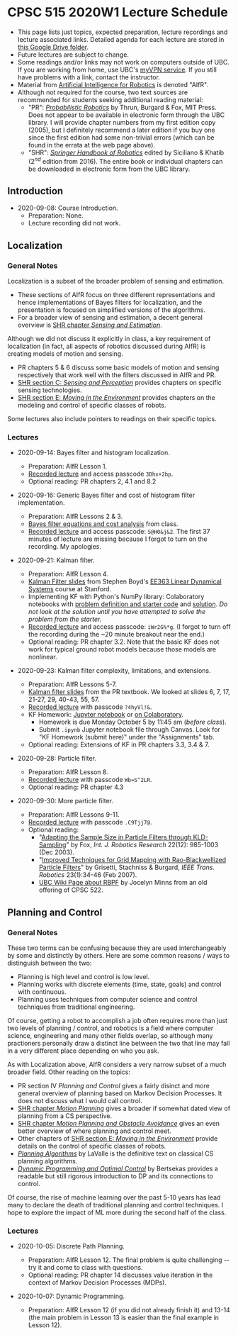 # CPSC 515 2020W1 Lecture Schedule

* This page lists just topics, expected preparation, lecture recordings and lecture associated links.  Detailed agenda for each lecture are stored in [this Google Drive folder](https://drive.google.com/drive/folders/1Exau_rTwjTxsIDH9iFSPuaIjj7NLzqhw?usp=sharing).
* Future lectures are subject to change.
* Some readings and/or links may not work on computers outside of UBC.  If you are working from home, use UBC's [myVPN service](https://it.ubc.ca/services/email-voice-internet/myvpn).  If you still have problems with a link, contact the instructor.
* Material from [Artificial Intelligence for Robotics](https://classroom.udacity.com/courses/cs373) is denoted "AIfR".
* Although not required for the course, two text sources are recommended for students seeking additional reading material:
  * "PR": [*Probabilistic Robotics*](http://www.probabilistic-robotics.org/) by Thrun, Burgard & Fox, MIT Press.  Does not appear to be available in electronic form through the UBC library.  I will provide chapter numbers from my first edition copy (2005), but I definitely recommend a later edition if you buy one since the first edition had some non-trivial errors (which can be found in the errata at the web page above).
  * "SHR": [*Springer Handbook of Robotics*](https://link.springer.com/book/10.1007%2F978-3-319-32552-1) edited by Siciliano & Khatib ($2^{nd}$ edition from 2016).  The entire book or individual chapters can be downloaded in electronic form from the UBC library.

## Introduction

* 2020-09-08: Course Introduction.
  * Preparation: None.
  * Lecture recording did not work.

## Localization

### General Notes

Localization is a subset of the broader problem of sensing and estimation.  
  * These sections of AIfR focus on three different representations and hence implementations of Bayes filters for localization, and the presentation is focused on simplified versions of the algorithms.
  * For a broader view of sensing and estimation, a decent general overview is [SHR chapter *Sensing and Estimation*](https://link.springer.com/chapter/10.1007/978-3-319-32552-1_5).

Although we did not discuss it explicitly in class, a key requirement of localization (in fact, all aspects of robotics discussed during AIfR) is creating models of motion and sensing.
  * PR chapters 5 & 6 discuss some basic models of motion and sensing respectively that work well with the filters discussed in AIfR and PR.
  * [SHR section C: *Sensing and Perception*](https://link.springer.com/book/10.1007%2F978-3-319-32552-1) provides chapters on specific sensing technologies.
  * [SHR section E: *Moving in the Environment*](https://link.springer.com/book/10.1007%2F978-3-319-32552-1) provides chapters on the modeling and control of specific classes of robots.

Some lectures also include pointers to readings on their specific topics.

### Lectures

* 2020-09-14: Bayes filter and histogram localization.
  * Preparation: AIfR Lesson 1.
  * [Recorded lecture](https://ubc.zoom.us/rec/share/h3zWbbupK8L18Rjps8L3_3tZCqeAH2ALLXC5R_kx9QYug9wGa8y13KfumXHr0ny0.UZJpl8KBeMRzaCDN) and access passcode `3Dhx+2bp`.
  * Optional reading: PR chapters 2, 4.1 and 8.2

* 2020-09-16: Generic Bayes filter and cost of histogram filter implementation.
  * Preparation: AIfR Lessons 2 & 3.
  * [Bayes filter equations and cost analysis](Lecture-Files/lecture-03.md) from class.
  * [Recorded lecture](https://ubc.zoom.us/rec/share/iLDjdivwGYXQToyT6pxNpL_YfhFAYH4xYgKM1dluCx4S07sGQ_apD_OQDdRTaQs.Ju0BSL8H7hGdtgfM) and access passcode: `S@H0&j&2`.  The first 37 minutes of lecture are missing because I forgot to turn on the recording.  My apologies.

* 2020-09-21: Kalman filter.
  * Preparation: AIfR Lesson 4.
  * [Kalman Filter slides](https://stanford.edu/class/ee363/lectures/kf.pdf) from Stephen Boyd's [EE363 Linear Dynamical Systems](https://stanford.edu/class/ee363/index.html) course at Stanford.
  * Implementing KF with Python's NumPy library: Colaboratory notebooks with [problem definition and starter code](https://colab.research.google.com/drive/10y7ObCYRR3KuCSSNAUR2ycP6d4iSEWN6?usp=sharing) and [solution](https://colab.research.google.com/drive/1shrBktsbRDqPmt4TI5JkOLyE2hNRsjsm?usp=sharing).  *Do not look at the solution until you have attempted to solve the problem from the starter.* 
  * [Recorded lecture](https://ubc.zoom.us/rec/share/0a6W2JNRYWenrC1BIj8Lv-o9IKW633gYo5L6ZxKSqt-KT9Ain7PA4ytobw1Uf5gY.0RTEfiF5FcjBJtbh) and access passcode: `iWr2G%*g`.  (I forgot to turn off the recording during the ~20 minute breakout near the end.)
  * Optional reading: PR chapter 3.2.  Note that the basic KF does not work for typical ground robot models because those models are nonlinear.

* 2020-09-23: Kalman filter complexity, limitations, and extensions.
  * Preparation: AIfR Lessons 5-7.
  * [Kalman filter slides](http://probabilistic-robotics.informatik.uni-freiburg.de/ppt/kalman.ppt) from the PR textbook.  We looked at slides 6, 7, 17, 21-27, 29, 40-43, 55, 57.
  * [Recorded lecture](https://ubc.zoom.us/rec/share/9yt7DwWHgM-TrTf6fVPk8eXFG12LdfdZT1ZfhDfmWlB2xwENekonhSs82SASVR6a.zOhzHschal4cifGY) with passcode `?4hyVl!&`.
  * KF Homework: [Jupyter notebook](Lecture-Files/lecture-05-homework.ipynb) or [on Colaboratory](https://drive.google.com/file/d/1H4Kf8roRwBdJQ0tybEBDWfwx9Qy3OoAO/view?usp=sharing).
    * Homework is due Monday October 5 by 11:45 am (*before class*).
    * Submit `.ipynb` Jupyter notebook file through Canvas.  Look for "KF Homework (submit here)" under the "Assignments" tab.
  * Optional reading: Extensions of KF in PR chapters 3.3, 3.4 & 7.

* 2020-09-28: Particle filter.
  * Preparation: AIfR Lesson 8.
  * [Recorded lecture](https://ubc.zoom.us/rec/share/pdZ_qf-4_EoXgzZ_eMOjhvH-JVZcl-OLG-8P3o3SHYgTprsJ_C1NBqYnZrrAIvYV.x6nyllYMJ3jVLkzf) with passcode `Wb=S^2LR`.
  * Optional reading: PR chapter 4.3

* 2020-09-30: More particle filter.
  * Preparation: AIfR Lessons 9-11.
  * [Recorded lecture](https://ubc.zoom.us/rec/share/yLNmFOr_8yjFIo36GvuCjgNpTkGXtkwvY-aVvAH857eA_uRCBGc6M21IR-hGS9-e.jpFy9861fSYe9M_Z) with passcode `.C9Tjj7@`.
  * Optional reading:
    * "[Adapting the Sample Size in Particle Filters through KLD-Sampling](https://doi.org/10.1177%2F0278364903022012001)" by Fox, *Int. J. Robotics Research* 22(12): 985-1003 (Dec 2003).
    * "[Improved Techniques for Grid Mapping with Rao-Blackwellized Particle Filters](https://doi.org/10.1109/TRO.2006.889486)" by Grisetti, Stachniss & Burgard, *IEEE Trans. Robotics* 23(1):34-46 (Feb 2007).
    * [UBC Wiki Page about RBPF](https://wiki.ubc.ca/Course:CPSC522/Rao_Blackwellized_Particle_Filtering) by Jocelyn Minns from an old offering of CPSC 522.

## Planning and Control

### General Notes

These two terms can be confusing because they are used interchangeably by some and distinctly by others.  Here are some common reasons / ways to distinguish between the two:
* Planning is high level and control is low level.
* Planning works with discrete elements (time, state, goals) and control with continuous.
* Planning uses techniques from computer science and control techniques from traditional engineering.

Of course, getting a robot to accomplish a job often requires more than just two levels of planning / control, and robotics is a field where computer science, engineering and many other fields overlap, so although many practioners personally draw a distinct line between the two that line may fall in a very different place depending on who you ask.

As with Localization above, AIfR considers a very narrow subset of a much broader field.  Other reading on the topics:
* PR section IV *Planning and Control* gives a fairly disinct and more general overview of planning based on Markov Decision Processes.  It does not discuss what I would call control.
* [SHR chapter *Motion Planning*](https://link.springer.com/chapter/10.1007/978-3-319-32552-1_7) gives a broader if somewhat dated view of planning from a CS perspective.
* [SHR chapter *Motion Planning and Obstacle Avoidance*](https://link.springer.com/chapter/10.1007/978-3-319-32552-1_47) gives an even better overview of where planning and control meet.
* Other chapters of [SHR section E: *Moving in the Environment*](https://link.springer.com/book/10.1007%2F978-3-319-32552-1) provide details on the control of specific classes of robots.
* [*Planning Algorithms*](http://lavalle.pl/planning/) by LaValle is the definitive text on classical CS planning algorithms.
* [*Dynamic Programming and Optimal Control*](http://athenasc.com/dpbook.html) by Bertsekas provides a readable but still rigorous introduction to DP and its connections to control.

Of course, the rise of machine learning over the past 5-10 years has lead many to declare the death of traditional planning and control techniques.  I hope to explore the impact of ML more during the second half of the class.

### Lectures

* 2020-10-05: Discrete Path Planning.
  * Preparation: AIfR Lesson 12.  The final problem is quite challenging -- try it and come to class with questions.
  * Optional reading: PR chapter 14 discusses value iteration in the context of Markov Decision Processes (MDPs).

* 2020-10-07: Dynamic Programming.
  * Preparation: AIfR Lesson 12 (if you did not already finish it) and 13-14 (the main problem in Lesson 13 is easier than the final example in Lesson 12).
